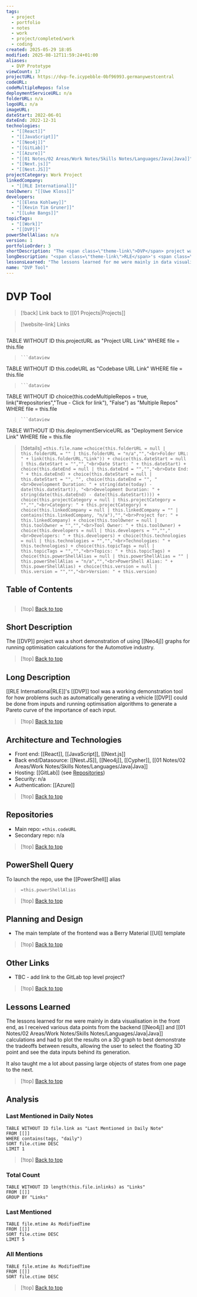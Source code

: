 ```yaml
---
tags:
  - project
  - portfolio
  - notes
  - work
  - project/completed/work
  - coding
created: 2025-05-29 18:05
modified: 2025-08-12T11:59:24+01:00
aliases:
  - DVP Prototype
viewCount: 17
projectURL: https://dvp-fe.icypebble-0bf96993.germanywestcentral
codeURL: 
codeMultipleRepos: false
deploymentServiceURL: n/a
folderURL: n/a
logoURL: n/a
imageURL: 
dateStart: 2022-06-01
dateEnd: 2022-12-31
technologies:
  - "[[React]]"
  - "[[JavaScript]]"
  - "[[Neo4j]]"
  - "[[GitLab]]"
  - "[[Azure]]"
  - "[[01 Notes/02 Areas/Work Notes/Skills Notes/Languages/Java|Java]]"
  - "[[Next.js]]"
  - "[[Nest.JS]]"
projectCategory: Work Project
linkedCompany:
  - "[[RLE International]]"
toolOwner: "[[Uwe Kloss]]"
developers:
  - "[[Elena Kohlwey]]"
  - "[[Kevin Tim Gruner]]"
  - "[[Luke Bangs]]"
topicTags:
  - "[[Work]]"
  - "[[DVP]]"
powerShellAlias: n/a
version: 1
portfolioOrder: 3
shortDescription: "The <span class=\"theme-link\">DVP</span> project was a short demonstration of using <span class=\"theme-link\">Neo4j</span> graphs for running optimisation calculations for the Automotive industry."
longDescription: "<span class=\"theme-link\">RLE</span>'s <span class=\"theme-link\">DVP</span> tool was a working demonstration tool for how problems such as automatically generating a vehicle <span class=\"theme-link\">DVP</span> could be done from inputs and running optimisation algorithms to generate a Pareto curve of the importance of each input."
lessonsLearned: "The lessons learned for me were mainly in data visualisation in the front end, as I received various data points from the backend <span class=\"theme-link\">Neo4j</span> and <span class=\"theme-link\">Java</span> calculations and had to plot the results on a 3D graph to best demonstrate the tradeoffs between results, allowing the user to select the floating 3D point and see the data inputs behind its generation.<br><br>It also taught me a lot about passing large objects of states from one page to the next."
name: "DVP Tool"
---
```

# DVP Tool

> [!back] Link back to [[01 Projects|Projects]]

>[!website-link] Links
> ```dataview
TABLE WITHOUT ID this.projectURL as "Project URL Link"
WHERE file = this.file
>```
>```dataview
TABLE WITHOUT ID this.codeURL as "Codebase URL Link"
WHERE file = this.file
>```
>```dataview
TABLE WITHOUT ID choice(this.codeMultipleRepos = true, link("#repositories","True - Click for link"), "False") as "Multiple Repos"
WHERE file = this.file
>```
>```dataview
TABLE WITHOUT ID this.deploymentServiceURL as "Deployment Service Link"
WHERE file = this.file

>[!details]  `=this.file.name`
>`=choice(this.folderURL = null | this.folderURL = "" | this.folderURL = "n/a","","<br>Folder URL: " + link(this.folderURL,"Link")) + choice(this.dateStart = null | this.dateStart = "","","<br>Date Start: " + this.dateStart) + choice(this.dateEnd = null | this.dateEnd = "","","<br>Date End: " + this.dateEnd) + choice(this.dateStart = null | this.dateStart = "", "", choice(this.dateEnd = "", "<br>Development Duration: " + string(date(today) - date(this.dateStart)), "<br>Development Duration: " + string(date(this.dateEnd) - date(this.dateStart)))) + choice(this.projectCategory = null | this.projectCategory = "","","<br>Category: " + this.projectCategory) + choice(this.linkedCompany = null | this.linkedCompany = "" | contains(this.linkedCompany, "n/a"),"","<br>Project for: " + this.linkedCompany) + choice(this.toolOwner = null | this.toolOwner = "","","<br>Tool Owner: " + this.toolOwner) + choice(this.developers = null | this.developers = "","","<br>Developers: " + this.developers) + choice(this.technologies = null | this.technologies = "","","<br>Technologies: " + this.technologies) + choice(this.topicTags = null | this.topicTags = "","","<br>Topics: " + this.topicTags) + choice(this.powerShellAlias = null | this.powerShellAlias = "" | this.powerShellAlias = "n/a","","<br>PowerShell Alias: " + this.powerShellAlias) + choice(this.version = null | this.version = "","","<br>Version: " + this.version)`

## Table of Contents

```table-of-contents
```

>[!top] [Back to top](#Table%20of%20Contents)

## Short Description

The [[DVP]] project was a short demonstration of using [[Neo4j]] graphs for running optimisation calculations for the Automotive industry.

>[!top] [Back to top](#Table%20of%20Contents)

## Long Description

[[RLE International|RLE]]'s [[DVP]] tool was a working demonstration tool for how problems such as automatically generating a vehicle [[DVP]] could be done from inputs and running optimisation algorithms to generate a Pareto curve of the importance of each input.

>[!top] [Back to top](#Table%20of%20Contents)

## Architecture and Technologies

- Front end: [[React]], [[JavaScript]], [[Next.js]]
- Back end/Datasource: [[Nest.JS]], [[Neo4j]], [[Cypher]], [[01 Notes/02 Areas/Work Notes/Skills Notes/Languages/Java|Java]]
- Hosting: [[GitLab]] (see [Repositories](#repositories))
- Security: n/a
- Authentication: [[Azure]]

>[!top] [Back to top](#Table%20of%20Contents)

## Repositories

- Main repo: `=this.codeURL`
- Secondary repo: n/a

>[!top] [Back to top](#Table%20of%20Contents)

## PowerShell Query

To launch the repo, use the [[PowerShell]] alias 

> `=this.powerShellAlias`

>[!top] [Back to top](#Table%20of%20Contents)

## Planning and Design

- The main template of the frontend was a Berry Material [[UI]] template

>[!top] [Back to top](#Table%20of%20Contents)

## Other Links

- TBC - add link to the GitLab top level project?

>[!top] [Back to top](#Table%20of%20Contents)

## Lessons Learned

The lessons learned for me were mainly in data visualisation in the front end, as I received various data points from the backend [[Neo4j]] and [[01 Notes/02 Areas/Work Notes/Skills Notes/Languages/Java|Java]] calculations and had to plot the results on a 3D graph to best demonstrate the tradeoffs between results, allowing the user to select the floating 3D point and see the data inputs behind its generation.

It also taught me a lot about passing large objects of states from one page to the next.

>[!top] [Back to top](#Table%20of%20Contents)

## Analysis

### Last Mentioned in Daily Notes

```dataview
TABLE WITHOUT ID file.link as "Last Mentioned in Daily Note"
FROM [[]]
WHERE contains(tags, "daily")
SORT file.ctime DESC
LIMIT 1
```

>[!top] [Back to top](#Table%20of%20Contents)

### Total Count

```dataview
TABLE WITHOUT ID length(this.file.inlinks) as "Links"
FROM [[]]
GROUP BY "Links"
```

### Last Mentioned

```dataview
TABLE file.mtime As ModifiedTime
FROM [[]]
SORT file.ctime DESC
LIMIT 5
```

### All Mentions

```dataview
TABLE file.mtime As ModifiedTime
FROM [[]]
SORT file.ctime DESC
```

>[!top] [Back to top](#Table%20of%20Contents)